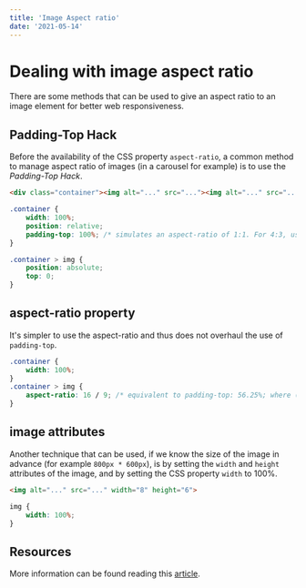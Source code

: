 ```yaml
---
title: 'Image Aspect ratio'
date: '2021-05-14'
---
```


# Dealing with image aspect ratio

There are some methods that can be used to give an aspect ratio to an image element for better web responsiveness.

## Padding-Top Hack

Before the availability of the CSS property `aspect-ratio`, a common method to manage aspect ratio of images (in a carousel for example) is to use
the *Padding-Top Hack*.

```html
<div class="container"><img alt="..." src="..."><img alt="..." src="..."></div>
```

```css
.container {
    width: 100%;
    position: relative;
    padding-top: 100%; /* simulates an aspect-ratio of 1:1. For 4:3, use 75%, etc. */
}

.container > img {
    position: absolute;
    top: 0;
}
```

## aspect-ratio property

It's simpler to use the aspect-ratio and thus does not overhaul the use of `padding-top`.

```css
.container {
    width: 100%;
}
.container > img {
    aspect-ratio: 16 / 9; /* equivalent to padding-top: 56.25%; where (9/16 * 100 = 56.25) */ 
}
```

## image attributes

Another technique that can be used, if we know the size of the image in advance (for example `800px * 600px`), is by setting the `width` and `height` attributes of the image, and by setting the CSS property `width` to 100%.

```html
<img alt="..." src="..." width="8" height="6">
```

```css
img {
    width: 100%;
}
```

## Resources

More information can be found reading this [article](https://web.dev/aspect-ratio/).